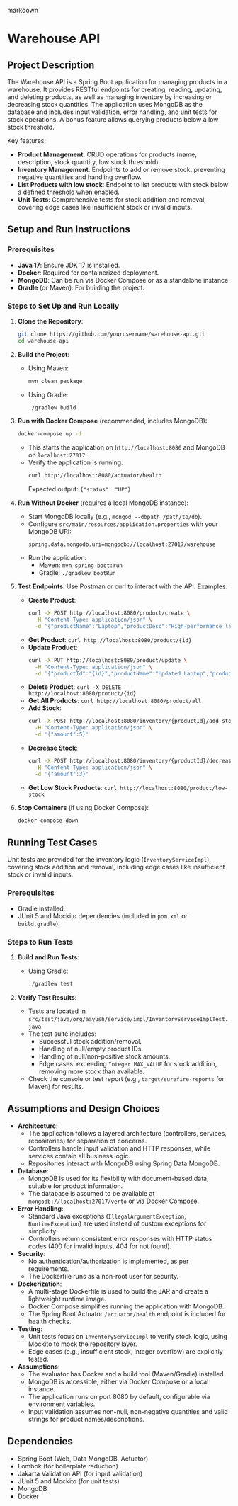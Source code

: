 markdown
# Warehouse API

## Project Description
The Warehouse API is a Spring Boot application for managing products in a warehouse. It provides RESTful endpoints for creating, reading, updating, and deleting products, as well as managing inventory by increasing or decreasing stock quantities. The application uses MongoDB as the database and includes input validation, error handling, and unit tests for stock operations. A bonus feature allows querying products below a low stock threshold.

Key features:
- **Product Management**: CRUD operations for products (name, description, stock quantity, low stock threshold).
- **Inventory Management**: Endpoints to add or remove stock, preventing negative quantities and handling overflow.
- **List Products with low stock**: Endpoint to list products with stock below a defined threshold when enabled.
- **Unit Tests**: Comprehensive tests for stock addition and removal, covering edge cases like insufficient stock or invalid inputs.

## Setup and Run Instructions
### Prerequisites
- **Java 17**: Ensure JDK 17 is installed.
- **Docker**: Required for containerized deployment.
- **MongoDB**: Can be run via Docker Compose or as a standalone instance.
- **Gradle** (or Maven): For building the project.

### Steps to Set Up and Run Locally
1. **Clone the Repository**:
   ```bash
   git clone https://github.com/yourusername/warehouse-api.git
   cd warehouse-api
   ```

2. **Build the Project**:
   - Using Maven:
     ```bash
     mvn clean package
     ```
   - Using Gradle:
     ```bash
     ./gradlew build
     ```

3. **Run with Docker Compose** (recommended, includes MongoDB):
   ```bash
   docker-compose up -d
   ```
   - This starts the application on `http://localhost:8080` and MongoDB on `localhost:27017`.
   - Verify the application is running:
     ```bash
     curl http://localhost:8080/actuator/health
     ```
     Expected output: `{"status": "UP"}`

4. **Run Without Docker** (requires a local MongoDB instance):
   - Start MongoDB locally (e.g., `mongod --dbpath /path/to/db`).
   - Configure `src/main/resources/application.properties` with your MongoDB URI:
     ```properties
     spring.data.mongodb.uri=mongodb://localhost:27017/warehouse
     ```
   - Run the application:
     - Maven: `mvn spring-boot:run`
     - Gradle: `./gradlew bootRun`

5. **Test Endpoints**:
   Use Postman or curl to interact with the API. Examples:
   - **Create Product**:
     ```bash
     curl -X POST http://localhost:8080/product/create \
       -H "Content-Type: application/json" \
       -d '{"productName":"Laptop","productDesc":"High-performance laptop","availableQty":10,"enableLowStockThreshold":true,"lowStockThreshold":5}'
     ```
   - **Get Product**: `curl http://localhost:8080/product/{id}`
   - **Update Product**:
     ```bash
     curl -X PUT http://localhost:8080/product/update \
       -H "Content-Type: application/json" \
       -d '{"productId":"{id}","productName":"Updated Laptop","productDesc":"Updated description","availableQty":15,"enableLowStockThreshold":true,"lowStockThreshold":5}'
     ```
   - **Delete Product**: `curl -X DELETE http://localhost:8080/product/{id}`
   - **Get All Products**: `curl http://localhost:8080/product/all`
   - **Add Stock**:
     ```bash
     curl -X POST http://localhost:8080/inventory/{productId}/add-stock \
       -H "Content-Type: application/json" \
       -d '{"amount":5}'
     ```
   - **Decrease Stock**:
     ```bash
     curl -X POST http://localhost:8080/inventory/{productId}/decrease-stock \
       -H "Content-Type: application/json" \
       -d '{"amount":3}'
     ```
   - **Get Low Stock Products**: `curl http://localhost:8080/product/low-stock`

6. **Stop Containers** (if using Docker Compose):
   ```bash
   docker-compose down
   ```

## Running Test Cases
Unit tests are provided for the inventory logic (`InventoryServiceImpl`), covering stock addition and removal, including edge cases like insufficient stock or invalid inputs.

### Prerequisites
- Gradle installed.
- JUnit 5 and Mockito dependencies (included in `pom.xml` or `build.gradle`).

### Steps to Run Tests
1. **Build and Run Tests**:
   - Using Gradle:
     ```bash
     ./gradlew test
     ```

2. **Verify Test Results**:
   - Tests are located in `src/test/java/org/aayush/service/impl/InventoryServiceImplTest.java`.
   - The test suite includes:
     - Successful stock addition/removal.
     - Handling of null/empty product IDs.
     - Handling of null/non-positive stock amounts.
     - Edge cases: exceeding `Integer.MAX_VALUE` for stock addition, removing more stock than available.
   - Check the console or test report (e.g., `target/surefire-reports` for Maven) for results.

## Assumptions and Design Choices
- **Architecture**:
  - The application follows a layered architecture (controllers, services, repositories) for separation of concerns.
  - Controllers handle input validation and HTTP responses, while services contain all business logic.
  - Repositories interact with MongoDB using Spring Data MongoDB.
- **Database**:
  - MongoDB is used for its flexibility with document-based data, suitable for product information.
  - The database is assumed to be available at `mongodb://localhost:27017/verto` or via Docker Compose.
- **Error Handling**:
  - Standard Java exceptions (`IllegalArgumentException`, `RuntimeException`) are used instead of custom exceptions for simplicity.
  - Controllers return consistent error responses with HTTP status codes (400 for invalid inputs, 404 for not found).
- **Security**:
  - No authentication/authorization is implemented, as per requirements.
  - The Dockerfile runs as a non-root user for security.
- **Dockerization**:
  - A multi-stage Dockerfile is used to build the JAR and create a lightweight runtime image.
  - Docker Compose simplifies running the application with MongoDB.
  - The Spring Boot Actuator `/actuator/health` endpoint is included for health checks.
- **Testing**:
  - Unit tests focus on `InventoryServiceImpl` to verify stock logic, using Mockito to mock the repository layer.
  - Edge cases (e.g., insufficient stock, integer overflow) are explicitly tested.
- **Assumptions**:
  - The evaluator has Docker and a build tool (Maven/Gradle) installed.
  - MongoDB is accessible, either via Docker Compose or a local instance.
  - The application runs on port 8080 by default, configurable via environment variables.
  - Input validation assumes non-null, non-negative quantities and valid strings for product names/descriptions.

## Dependencies
- Spring Boot (Web, Data MongoDB, Actuator)
- Lombok (for boilerplate reduction)
- Jakarta Validation API (for input validation)
- JUnit 5 and Mockito (for unit tests)
- MongoDB
- Docker
```
